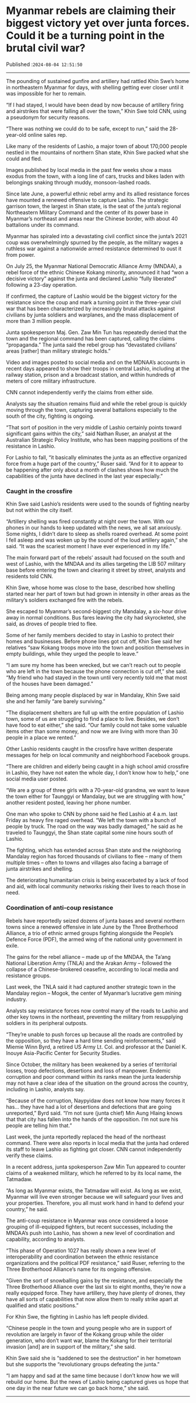# Myanmar rebels are claiming their biggest victory yet over junta forces. Could it be a turning point in the brutal civil war?

Published :`2024-08-04 12:51:50`

---

The pounding of sustained gunfire and artillery had rattled Khin Swe’s home in northeastern Myanmar for days, with shelling getting ever closer until it was impossible for her to remain.

“If I had stayed, I would have been dead by now because of artillery firing and airstrikes that were falling all over the town,” Khin Swe told CNN, using a pseudonym for security reasons.

“There was nothing we could do to be safe, except to run,” said the 28-year-old online sales rep.

Like many of the residents of Lashio, a major town of about 170,000 people nestled in the mountains of northern Shan state, Khin Swe packed what she could and fled.

Images published by local media in the past few weeks show a mass exodus from the town, with a long line of cars, trucks and bikes laden with belongings snaking through muddy, monsoon-lashed roads.

Since late June, a powerful ethnic rebel army and its allied resistance forces have mounted a renewed offensive to capture Lashio. The strategic garrison town, the largest in Shan state, is the seat of the junta’s regional Northeastern Military Command and the center of its power base in Myanmar’s northeast and areas near the Chinese border, with about 40 battalions under its command.

Myanmar has spiraled into a devastating civil conflict since the junta’s 2021 coup was overwhelmingly spurned by the people, as the military wages a ruthless war against a nationwide armed resistance determined to oust it from power.

On July 25, the Myanmar National Democratic Alliance Army (MNDAA), a rebel force of the ethnic Chinese Kokang minority, announced it had “won a decisive victory” against the junta and declared Lashio “fully liberated” following a 23-day operation.

If confirmed, the capture of Lashio would be the biggest victory for the resistance since the coup and mark a turning point in the three-year civil war that has been characterized by increasingly brutal attacks against civilians by junta soldiers and warplanes, and the mass displacement of more than 3 million people.

Junta spokesperson Maj. Gen. Zaw Min Tun has repeatedly denied that the town and the regional command has been captured, calling the claims “propaganda.” The junta said the rebel group has “devastated civilians’ areas [rather] than military strategic holds.”

Video and images posted to social media and on the MDNAA’s accounts in recent days appeared to show their troops in central Lashio, including at the railway station, prison and a broadcast station, and within hundreds of meters of core military infrastructure.

CNN cannot independently verify the claims from either side.

Analysts say the situation remains fluid and while the rebel group is quickly moving through the town, capturing several battalions especially to the south of the city, fighting is ongoing.

“That sort of position in the very middle of Lashio certainly points toward significant gains within the city,” said Nathan Ruser, an analyst at the Australian Strategic Policy Institute, who has been mapping positions of the resistance in Lashio.

For Lashio to fall, “it basically eliminates the junta as an effective organized force from a huge part of the country,” Ruser said. “And for it to appear to be happening after only about a month of clashes shows how much the capabilities of the junta have declined in the last year especially.”

### Caught in the crossfire

Khin Swe said Lashio’s residents were used to the sounds of fighting nearby but not within the city itself.

“Artillery shelling was fired constantly at night over the town. With our phones in our hands to keep updated with the news, we all sat anxiously. Some nights, I didn’t dare to sleep as shells roared overhead. At some point I fell asleep and was woken up by the sound of the loud artillery again,” she said. “It was the scariest moment I have ever experienced in my life.”

The main forward part of the rebels’ assault had focused on the south and west of Lashio, with the MNDAA and its allies targeting the LIB 507 military base before entering the town and clearing it street by street, analysts and residents told CNN.

Khin Swe, whose home was close to the base, described how shelling started near her part of town but had grown in intensity in other areas as the military’s soldiers exchanged fire with the rebels.

She escaped to Myanmar’s second-biggest city Mandalay, a six-hour drive away in normal conditions. Bus fares leaving the city had skyrocketed, she said, as droves of people tried to flee.

Some of her family members decided to stay in Lashio to protect their homes and businesses. Before phone lines got cut off, Khin Swe said her relatives “saw Kokang troops move into the town and position themselves in empty buildings, while they urged the people to leave.”

“I am sure my home has been wrecked, but we can’t reach out to people who are left in the town because the phone connection is cut off,” she said. “My friend who had stayed in the town until very recently told me that most of the houses have been damaged.”

Being among many people displaced by war in Mandalay, Khin Swe said she and her family “are barely surviving.”

“The displacement shelters are full up with the entire population of Lashio town, some of us are struggling to find a place to live. Besides, we don’t have food to eat either,” she said. “Our family could not take some valuable items other than some money, and now we are living with more than 30 people in a place we rented.”

Other Lashio residents caught in the crossfire have written desperate messages for help on local community and neighborhood Facebook groups.

“There are children and elderly being caught in a high school amid crossfire in Lashio, they have not eaten the whole day, I don’t know how to help,” one social media user posted.

“We are a group of three girls with a 70-year-old grandma, we want to leave the town either for Taunggyi or Mandalay, but we are struggling with how,” another resident posted, leaving her phone number.

One man who spoke to CNN by phone said he fled Lashio at 4 a.m. last Friday as heavy fire raged overhead. “We left the town with a bunch of people by truck. The road on the way was badly damaged,” he said as he traveled to Taunggyi, the Shan state capital some nine hours south of Lashio.

The fighting, which has extended across Shan state and the neighboring Mandalay region has forced thousands of civilians to flee – many of them multiple times – often to towns and villages also facing a barrage of junta airstrikes and shelling.

The deteriorating humanitarian crisis is being exacerbated by a lack of food and aid, with local community networks risking their lives to reach those in need.

### Coordination of anti-coup resistance

Rebels have reportedly seized dozens of junta bases and several northern towns since a renewed offensive in late June by the Three Brotherhood Alliance, a trio of ethnic armed groups fighting alongside the People’s Defence Force (PDF), the armed wing of the national unity government in exile.

The gains for the rebel alliance – made up of the MNDAA, the Ta’ang National Liberation Army (TNLA) and the Arakan Army – followed the collapse of a Chinese-brokered ceasefire, according to local media and resistance groups.

Last week, the TNLA said it had captured another strategic town in the Mandalay region – Mogok, the center of Myanmar’s lucrative gem mining industry.

Analysts say resistance forces now control many of the roads to Lashio and other key towns in the northeast, preventing the military from resupplying soldiers in its peripheral outposts.

“They’re unable to push forces up because all the roads are controlled by the opposition, so they have a hard time sending reinforcements,” said Miemie Winn Byrd, a retired US Army Lt. Col. and professor at the Daniel K. Inouye Asia-Pacific Center for Security Studies.

Since October, the military has been weakened by a series of territorial losses, troop defections, desertions and loss of manpower. Endemic corruption and poor command within its ranks mean the junta leadership may not have a clear idea of the situation on the ground across the country, including in Lashio, analysts say.

“Because of the corruption, Naypyidaw does not know how many forces it has… they have had a lot of desertions and defections that are going unreported,” Byrd said. “I’m not sure (junta chief) Min Aung Hlaing knows that that city has fallen into the hands of the opposition. I’m not sure his people are telling him that.”

Last week, the junta reportedly replaced the head of the northeast command. There were also reports in local media that the junta had ordered its staff to leave Lashio as fighting got closer. CNN cannot independently verify these claims.

In a recent address, junta spokesperson Zaw Min Tun appeared to counter claims of a weakened military, which he referred to by its local name, the Tatmadaw.

“As long as Myanmar exists, the Tatmadaw will exist. As long as we exist, Myanmar will live even stronger because we will safeguard your lives and your properties. Therefore, you all must work hand in hand to defend your country,” he said.

The anti-coup resistance in Myanmar was once considered a loose grouping of ill-equipped fighters, but recent successes, including the MNDAA’s push into Lashio, has shown a new level of coordination and capability, according to analysts.

“This phase of Operation 1027 has really shown a new level of interoperability and coordination between the ethnic resistance organizations and the political PDF resistance,” said Ruser, referring to the Three Brotherhood Alliance’s name for its ongoing offensive.

“Given the sort of snowballing gains by the resistance, and especially the Three Brotherhood Alliance over the last six to eight months, they’re now a really equipped force. They have artillery, they have plenty of drones, they have all sorts of capabilities that now allow them to really strike apart at qualified and static positions.”

For Khin Swe, the fighting in Lashio has left people divided.

“Chinese people in the town and young people who are in support of revolution are largely in favor of the Kokang group while the older generation, who don’t want war, blame the Kokang for their territorial invasion [and] are in support of the military,” she said.

Khin Swe said she is “saddened to see the destruction” in her hometown but she supports the “revolutionary groups defeating the junta.”

“I am happy and sad at the same time because I don’t know how we will rebuild our home. But the news of Lashio being captured gives us hope that one day in the near future we can go back home,” she said.

---

